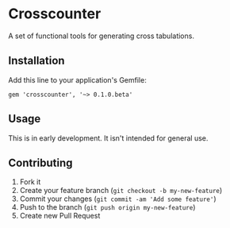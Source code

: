 # Crosscounter

A set of functional tools for generating cross tabulations.

## Installation

Add this line to your application's Gemfile:

    gem 'crosscounter', '~> 0.1.0.beta'

## Usage

This is in early development. It isn't intended for general use.

## Contributing

1. Fork it
2. Create your feature branch (`git checkout -b my-new-feature`)
3. Commit your changes (`git commit -am 'Add some feature'`)
4. Push to the branch (`git push origin my-new-feature`)
5. Create new Pull Request
